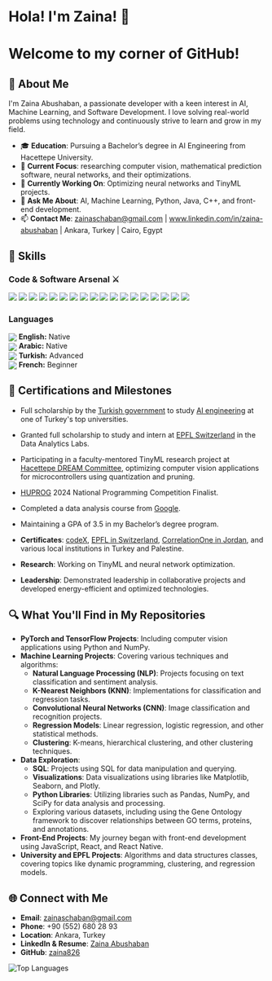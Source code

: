 # Hola! I'm Zaina! 🐝
# Welcome to my corner of GitHub!


## 🌟 About Me

I'm Zaina Abushaban, a passionate developer with a keen interest in AI, Machine Learning, and Software Development. I love solving real-world problems using technology and continuously strive to learn and grow in my field.

- 🎓 **Education**: Pursuing a Bachelor’s degree in AI Engineering from Hacettepe University.
- 🌱 **Current Focus**: researching computer vision, mathematical prediction software, neural networks, and their optimizations.
- 🔭 **Currently Working On**: Optimizing neural networks and TinyML projects.
- 💬 **Ask Me About**: AI, Machine Learning, Python, Java, C++, and front-end development.
- 📫 **Contact Me**: zainaschaban@gmail.com | www.linkedin.com/in/zaina-abushaban | Ankara, Turkey | Cairo, Egypt

## 🚀 Skills

### Code & Software Arsenal ⚔️

<p align="left">
  <img src="https://img.shields.io/badge/Python-3776AB?style=for-the-badge&logo=python&logoColor=white"/>
  <img src="https://img.shields.io/badge/Java-007396?style=for-the-badge&logo=java&logoColor=white"/>
  <img src="https://img.shields.io/badge/C++-00599C?style=for-the-badge&logo=cplusplus&logoColor=white"/>
  <img src="https://img.shields.io/badge/JavaScript-F7DF1E?style=for-the-badge&logo=javascript&logoColor=black"/>
  <img src="https://img.shields.io/badge/HTML5-E34F26?style=for-the-badge&logo=html5&logoColor=white"/>
  <img src="https://img.shields.io/badge/CSS3-1572B6?style=for-the-badge&logo=css3&logoColor=white"/>
  <img src="https://img.shields.io/badge/React-61DAFB?style=for-the-badge&logo=react&logoColor=black"/>
  <img src="https://img.shields.io/badge/React_Native-61DAFB?style=for-the-badge&logo=react&logoColor=black"/>
  <img src="https://img.shields.io/badge/Firebase-FFCA28?style=for-the-badge&logo=firebase&logoColor=black"/>
  <img src="https://img.shields.io/badge/TensorFlow-FF6F00?style=for-the-badge&logo=tensorflow&logoColor=white"/>
  <img src="https://img.shields.io/badge/PyTorch-EE4C2C?style=for-the-badge&logo=pytorch&logoColor=white"/>
  <img src="https://img.shields.io/badge/SQL-4479A1?style=for-the-badge&logo=sql&logoColor=white"/>
  <img src="https://img.shields.io/badge/Microsoft_Excel-217346?style=for-the-badge&logo=microsoftexcel&logoColor=white"/>
  <img src="https://img.shields.io/badge/Google_Sheets-34A853?style=for-the-badge&logo=googlesheets&logoColor=white"/>
  <img src="https://img.shields.io/badge/Jupyter-F37626?style=for-the-badge&logo=jupyter&logoColor=white"/>
  <img src="https://img.shields.io/badge/Notion-000000?style=for-the-badge&logo=notion&logoColor=white"/>
  <img src="https://img.shields.io/badge/GitHub-181717?style=for-the-badge&logo=github&logoColor=white"/>
  <img src="https://img.shields.io/badge/Pandas-150458?style=for-the-badge&logo=pandas&logoColor=white"/>
</p>

### Languages

<p align="left">
  <img src="https://img.icons8.com/color/24/000000/usa.png" style="vertical-align:middle;"/> <strong>English:</strong> Native
  <br>
  <img src="https://img.icons8.com/color/24/000000/palestine.png" style="vertical-align:middle;"/> <strong>Arabic:</strong> Native
  <br>
  <img src="https://img.icons8.com/color/24/000000/turkey.png" style="vertical-align:middle;"/> <strong>Turkish:</strong> Advanced
  <br>
  <img src="https://img.icons8.com/color/24/000000/france.png" style="vertical-align:middle;"/> <strong>French:</strong> Beginner
</p>

## 🥇 Certifications and Milestones

- Full scholarship by the [Turkish government](https://ytb.gov.tr/daireler/uluslararasi-ogrenciler/turkiye-burslari) to study [AI engineering](https://www.cs.hacettepe.edu.tr/) at one of Turkey's top universities.
- Granted full scholarship to study and intern at [EPFL Switzerland](https://www.epfl.ch/en/) in the Data Analytics Labs.
- Participating in a faculty-mentored TinyML research project at [Hacettepe DREAM Committee](https://dream.cs.hacettepe.edu.tr/projects.html), optimizing computer vision applications for microcontrollers using quantization and pruning.
- [HUPROG](https://bm.erciyes.edu.tr/tr/etkinlik-detay/hurpog24) 2024 National Programming Competition Finalist.
- Completed a data analysis course from [Google](https://www.coursera.org/learn/foundations-data).
- Maintaining a GPA of 3.5 in my Bachelor’s degree program.

  
- **Certificates**: [codeX](https://codex.com), [EPFL in Switzerland](https://epfl.ch), [CorrelationOne in Jordan](https://correlation-one.com), and various local institutions in Turkey and Palestine.
- **Research**: Working on TinyML and neural network optimization.
- **Leadership**: Demonstrated leadership in collaborative projects and developed energy-efficient and optimized technologies.

## 🔍 What You'll Find in My Repositories

- **PyTorch and TensorFlow Projects**: Including computer vision applications using Python and NumPy.
- **Machine Learning Projects**: Covering various techniques and algorithms:
  - **Natural Language Processing (NLP)**: Projects focusing on text classification and sentiment analysis.
  - **K-Nearest Neighbors (KNN)**: Implementations for classification and regression tasks.
  - **Convolutional Neural Networks (CNN)**: Image classification and recognition projects.
  - **Regression Models**: Linear regression, logistic regression, and other statistical methods.
  - **Clustering**: K-means, hierarchical clustering, and other clustering techniques.
- **Data Exploration**: 
  - **SQL**: Projects using SQL for data manipulation and querying.
  - **Visualizations**: Data visualizations using libraries like Matplotlib, Seaborn, and Plotly.
  - **Python Libraries**: Utilizing libraries such as Pandas, NumPy, and SciPy for data analysis and processing.
  - Exploring various datasets, including using the Gene Ontology framework to discover relationships between GO terms, proteins, and annotations.
- **Front-End Projects**: My journey began with front-end development using JavaScript, React, and React Native.
- **University and EPFL Projects**: Algorithms and data structures classes, covering topics like dynamic programming, clustering, and regression models.
## 🌐 Connect with Me

- **Email**: zainaschaban@gmail.com
- **Phone**: +90 (552) 680 28 93
- **Location**: Ankara, Turkey
- **LinkedIn & Resume**: [Zaina Abushaban](https://www.linkedin.com/in/zaina-abushaban)
- **GitHub**: [zaina826](https://github.com/zaina826)

![Top Languages](https://github-readme-stats.vercel.app/api/top-langs/?username=zaina826&layout=compact&theme=radical)



<!--
**zaina826/zaina826** is a ✨ _special_ ✨ repository because its `README.md` (this file) appears on your GitHub profile.

Here are some ideas to get you started:

- 🔭 I’m currently working on ...
- 🌱 I’m currently learning ...
- 👯 I’m looking to collaborate on ...
- 🤔 I’m looking for help with ...
- 💬 Ask me about ...
- 📫 How to reach me: ...
- 😄 Pronouns: ...
- ⚡ Fun fact: ...
-->
